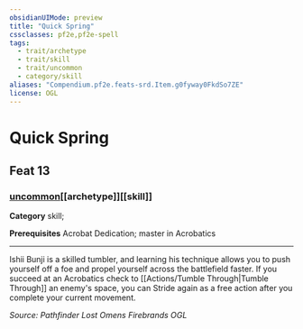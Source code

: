 ```yaml
---
obsidianUIMode: preview
title: "Quick Spring"
cssclasses: pf2e,pf2e-spell
tags:
  - trait/archetype
  - trait/skill
  - trait/uncommon
  - category/skill
aliases: "Compendium.pf2e.feats-srd.Item.g0fyway0FkdSo7ZE"
license: OGL
---
```

# Quick Spring
## Feat 13
### [uncommon](uncommon "Uncommon Rarity Trait")[[archetype]][[skill]]

**Category** skill; 



**Prerequisites** Acrobat Dedication; master in Acrobatics
* * *
Ishii Bunji is a skilled tumbler, and learning his technique allows you to push yourself off a foe and propel yourself across the battlefield faster. If you succeed at an Acrobatics check to [[Actions/Tumble Through|Tumble Through]] an enemy's space, you can Stride again as a free action after you complete your current movement.

*Source: Pathfinder Lost Omens Firebrands*
*OGL*